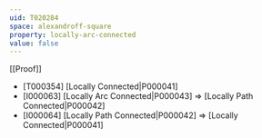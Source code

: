 ```yaml
---
uid: T020284
space: alexandroff-square
property: locally-arc-connected
value: false
---
```

[[Proof]]

* [T000354] [Locally Connected|P000041]
* [I000063] [Locally Arc Connected|P000043] => [Locally Path Connected|P000042]
* [I000064] [Locally Path Connected|P000042] => [Locally Connected|P000041]

